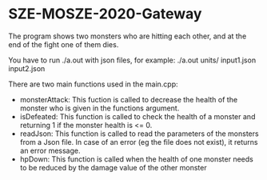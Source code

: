 # SZE-MOSZE-2020-Gateway

The program shows two monsters who are hitting each other, and at the end of the fight one of them dies.

You have to run ./a.out with json files, for example: ./a.out units/ input1.json input2.json

There are two main functions used in the main.cpp:
  * monsterAttack: This fuction is called to decrease the health of the monster who is given in the functions argument.
  * isDefeated: This function is called to check the health of a monster and returning 1 if the monster health is <= 0.
  * readJson: This function is called to read the parameters of the monsters from a Json file. In case of an error (eg the file does not exist), it returns an error message.
  * hpDown: This function is called when the health of one monster needs to be reduced by the damage value of the other monster